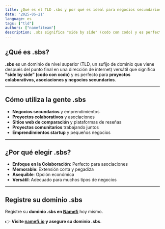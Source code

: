```yaml
---
title: ¿Qué es el TLD .sbs y por qué es ideal para negocios secundarios?
date: '2025-06-21'
language: es
tags: ["tld"]
authors: ["namefiteam"]
description: .sbs significa "side by side" (codo con codo) y es perfecto para proyectos colaborativos, asociaciones y negocios secundarios.
---
```



## **¿Qué es .sbs?**

**.sbs** es un dominio de nivel superior (TLD, un sufijo de dominio que viene después del punto final en una dirección de internet) versátil que significa **"side by side" (codo con codo)** y es perfecto para **proyectos colaborativos, asociaciones y negocios secundarios**.

---

## **Cómo utiliza la gente .sbs**

*   **Negocios secundarios** y emprendimientos
*   **Proyectos colaborativos** y asociaciones
*   **Sitios web de comparación** y plataformas de reseñas
*   **Proyectos comunitarios** trabajando juntos
*   **Emprendimientos startup** y pequeños negocios

---

## **¿Por qué elegir .sbs?**

*   **Enfoque en la Colaboración**: Perfecto para asociaciones
*   **Memorable**: Extensión corta y pegadiza
*   **Asequible**: Opción económica
*   **Versátil**: Adecuado para muchos tipos de negocios

---

## **Registre su dominio .sbs**

Registre su **dominio .sbs en [Namefi](https://namefi.io)** hoy mismo.

👉 **Visite [namefi.io](https://namefi.io) y asegure su dominio .sbs.**